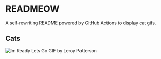 # READMEOW

A self-rewriting README powered by GitHub Actions to display cat gifs.

## Cats

![Im Ready Lets Go GIF by Leroy Patterson](https://media0.giphy.com/media/CjmvTCZf2U3p09Cn0h/200.gif?cid=9acd02damck85167ooqx6ieez3iq782gnlrrq1awcduwpd8j&ep=v1_gifs_search&rid=200.gif&ct=g)
